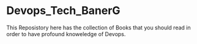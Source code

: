 # Devops_Tech_BanerG

This Reposistory here has the collection of Books that you should read in order to have profound knoweledge of Devops.
